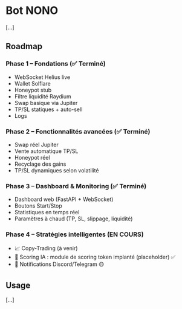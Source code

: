 # Bot NONO

[...]

## Roadmap

### Phase 1 – Fondations (✅ Terminé)
- WebSocket Helius live  
- Wallet Solflare  
- Honeypot stub  
- Filtre liquidité Raydium  
- Swap basique via Jupiter  
- TP/SL statiques + auto-sell  
- Logs

### Phase 2 – Fonctionnalités avancées (✅ Terminé)
- Swap réel Jupiter  
- Vente automatique TP/SL  
- Honeypot réel  
- Recyclage des gains  
- TP/SL dynamiques selon volatilité

### Phase 3 – Dashboard & Monitoring (✅ Terminé)
- Dashboard web (FastAPI + WebSocket)  
- Boutons Start/Stop  
- Statistiques en temps réel  
- Paramètres à chaud (TP, SL, slippage, liquidité)

### Phase 4 – Stratégies intelligentes (EN COURS)
- 📈 Copy-Trading (à venir)  
- 🤖 Scoring IA : module de scoring token implanté (placeholder) ✅  
- 🔔 Notifications Discord/Telegram 🟡

## Usage

[...]
